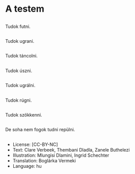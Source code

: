 # A testem

##
Tudok futni.

##
Tudok ugrani.

##
Tudok táncolni.

##
Tudok úszni.

##
Tudok ugrálni.

##
Tudok rúgni.

##
Tudok szökkenni.

##
De soha nem fogok tudni repülni.

##
* License: [CC-BY-NC]
* Text: Clare Verbeek, Thembani Dladla, Zanele Buthelezi
* Illustration: Mlungisi Dlamini, Ingrid Schechter
* Translation: Boglárka Vermeki
* Language: hu
